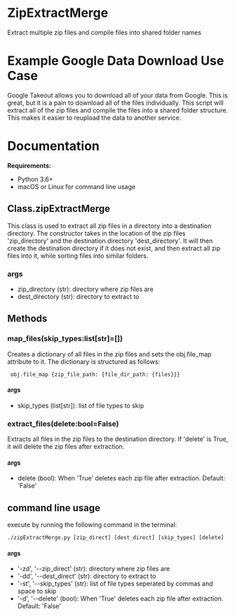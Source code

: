 # ZipExtractMerge
Extract multiple zip files and compile files into shared folder names

# Example Google Data Download Use Case
Google Takeout allows you to download all of your data from Google.  This is great, but it is a pain to download all of the files individually.  This script will extract all of the zip files and compile the files into a shared folder structure. This makes it easier to reupload the data to another service.

# Documentation
**Requirements:**
* Python 3.6+
* macOS or Linux for command line usage

## Class.zipExtractMerge
This class is used to extract all zip files in a directory into a destination directory. The constructor takes in the location of the zip files 'zip_directory' and the destination directory 'dest_directory'. It will then create the destination directory if it does not exist, and then extract all zip files into it, while sorting files into similar folders.

### args
- zip_directory (str): directory where zip files are
- dest_directory (str): directory to extract to

## Methods
### map_files(skip_types:list[str]=[])
Creates a dictionary of all files in the zip files and sets the obj.file_map attribute to it. The dictionary is structured as follows:
        
     obj.file_map {zip_file_path: {file_dir_path: {files}}}

#### args
- skip_types (list[str]): list of file types to skip

### extract_files(delete:bool=False)
Extracts all files in the zip files to the destination directory. If 'delete' is True, it will delete the zip files after extraction.

#### args
- delete (bool): When 'True' deletes each zip file after extraction. Default: 'False'

## command line usage
execute by running the following command in the terminal:

    ./zipExtractMerge.py [zip_direct] [dest_direct] [skip_types] [delete]

#### args
- '-zd', '--zip_direct' (str): directory where zip files are
- '-dd', '--dest_direct' (str): directory to extract to
- '-st', '--skip_types' (str): list of file types seperated by commas and space to skip
- '-d', '--delete' (bool): When 'True' deletes each zip file after extraction. Default: 'False'